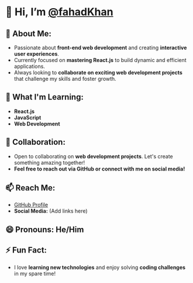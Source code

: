 # 👋 Hi, I’m [@fahadKhan](https://github.com/fahadKhan)

## 👀 About Me:
- Passionate about **front-end web development** and creating **interactive user experiences**.  
- Currently focused on **mastering React.js** to build dynamic and efficient applications.  
- Always looking to **collaborate on exciting web development projects** that challenge my skills and foster growth.  

## 🌱 What I'm Learning:
- **React.js**  
- **JavaScript**  
- **Web Development**  

## 💞️ Collaboration:
- Open to collaborating on **web development projects**. Let's create something amazing together!  
- **Feel free to reach out via GitHub or connect with me on social media!**  

## 📫 Reach Me:
- [GitHub Profile](https://github.com/fahadKhan)  
- **Social Media:** (Add links here)  

## 😄 Pronouns: **He/Him**

## ⚡ Fun Fact:
- I love **learning new technologies** and enjoy solving **coding challenges** in my spare time!  
